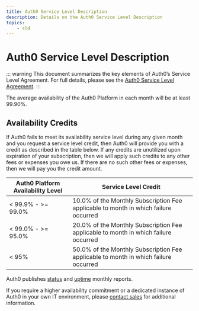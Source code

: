 ```yaml
---
title: Auth0 Service Level Description
description: Details on the Auth0 Service Level Description
topics:
    - sld
---
```

# Auth0 Service Level Description

::: warning
This document summarizes the key elements of Auth0’s Service Level Agreement. For full details, please see the [Auth0 Service Level Agreement](https://auth0.com/legal).
:::

The average availability of the Auth0 Platform in each month will be at least 99.90%.

## Availability Credits

If Auth0 fails to meet its availability service level  during any given month and you request a service level credit, then Auth0 will provide you with a credit as described in the table below. If any credits are unutilized upon expiration of your subscription, then we will apply such credits to any other fees or expenses you owe us. If there are no such other fees or expenses, then we will pay you the credit amount.

| Auth0 Platform Availability Level | Service Level Credit |
| - | - |
| < 99.9% - >= 99.0% | 10.0% of the Monthly Subscription Fee applicable to month in which failure occurred |
| < 99.0% - >= 95.0% | 20.0% of the Monthly Subscription Fee applicable to month in which failure occurred |
| < 95% | 50.0% of the Monthly Subscription Fee applicable to month in which failure occurred |

Auth0 publishes [status](https://status.auth0.com) and [uptime](http://uptime.auth0.com) monthly reports.

If you require a higher availability commitment or a dedicated instance of Auth0 in your own IT environment, please [contact sales](https://auth0.com/?contact=true) for additional information.